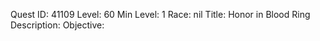 Quest ID: 41109
Level: 60
Min Level: 1
Race: nil
Title: Honor in Blood Ring
Description: 
Objective: 
